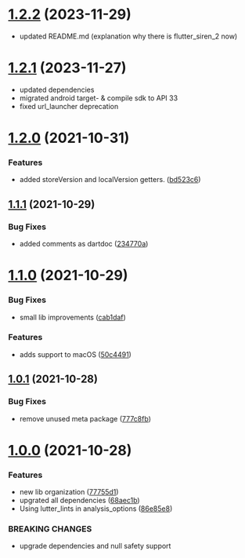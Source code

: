 # [1.2.2](https://github.com/laurence-trippen/flutter_siren_2) (2023-11-29)

* updated README.md (explanation why there is flutter_siren_2 now)

# [1.2.1](https://github.com/laurence-trippen/flutter_siren_2) (2023-11-27)

* updated dependencies
* migrated android target- & compile sdk to API 33
* fixed url_launcher deprecation

# [1.2.0](https://github.com/diegocosta/flutter_siren/compare/v1.1.1...v1.2.0) (2021-10-31)


### Features

* added storeVersion and localVersion getters. ([bd523c6](https://github.com/diegocosta/flutter_siren/commit/bd523c6a7a2b1d5a0f5c7a672a3689abed883251))



## [1.1.1](https://github.com/diegocosta/flutter_siren/compare/v1.1.0...v1.1.1) (2021-10-29)


### Bug Fixes

* added comments as dartdoc ([234770a](https://github.com/diegocosta/flutter_siren/commit/234770a4f1c562a743a67ff492e3683066ee0067))



# [1.1.0](https://github.com/diegocosta/flutter_siren/compare/v1.0.1...v1.1.0) (2021-10-29)


### Bug Fixes

* small lib improvements ([cab1daf](https://github.com/diegocosta/flutter_siren/commit/cab1daffb647a4d83c610b80d6c3774fdddb5967))


### Features

* adds support to macOS ([50c4491](https://github.com/diegocosta/flutter_siren/commit/50c449159bd108f25aeabc7aea1d8a1075f9d34e))



## [1.0.1](https://github.com/diegocosta/flutter_siren/compare/v1.0.0...v1.0.1) (2021-10-28)


### Bug Fixes

* remove unused meta package ([777c8fb](https://github.com/diegocosta/flutter_siren/commit/777c8fb5f058454f3e5662370ad120809c4a95b5))



# [1.0.0](https://github.com/diegocosta/flutter_siren/compare/v0.8.0...v1.0.0) (2021-10-28)


### Features

* new lib organization ([77755d1](https://github.com/diegocosta/flutter_siren/commit/77755d11cca73bae0bb87b96e83ae70e96b0d9fc))
* upgrated all dependencies ([68aec1b](https://github.com/diegocosta/flutter_siren/commit/68aec1bb05ccf7d1bd26c5ab67ee99527474b5dc))
* Using lutter_lints in analysis_options ([86e85e8](https://github.com/diegocosta/flutter_siren/commit/86e85e8bd9dadaf81be24b23f6c20a9217515503))


### BREAKING CHANGES

* upgrade dependencies and null safety support



